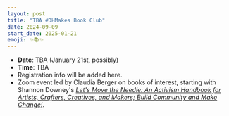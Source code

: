 ```yaml
---
layout: post
title: "TBA #DHMakes Book Club"
date: 2024-09-09
start_date: 2025-01-21
emoji: ✨📚✨
---
```


* **Date**: TBA (January 21st, possibly)
* **Time**: TBA
* Registration info will be added here.
* Zoom event led by Claudia Berger on books of interest, starting with Shannon Downey's *[Let's Move the Needle: An Activism Handbook for Artists, Crafters, Creatives, and Makers; Build Community and Make Change!](https://www.hachettebookgroup.com/titles/shannon-downey/lets-move-the-needle/9781635868906/)*.
